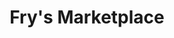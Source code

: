 ---
title: "Fry's Marketplace"
url: /mesa/frys-marketplace-north-stapley-drive/
shop: Supermarkt
---